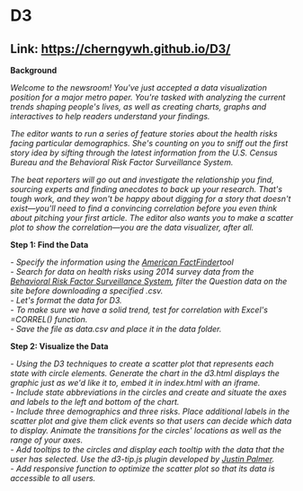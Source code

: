 # D3
## Link: https://cherngywh.github.io/D3/

**Background**

*Welcome to the newsroom! You've just accepted a data visualization position for a major metro paper. You're tasked with analyzing the current trends shaping people's lives, as well as creating charts, graphs and interactives to help readers understand your findings.*

*The editor wants to run a series of feature stories about the health risks facing particular demographics. She's counting on you to sniff out the first story idea by sifting through the latest information from the U.S. Census Bureau and the Behavioral Risk Factor Surveillance System.*

*The beat reporters will go out and investigate the relationship you find, sourcing experts and finding anecdotes to back up your research. That's tough work, and they won't be happy about digging for a story that doesn't exist—you'll need to find a convincing correlation before you even think about pitching your first article. The editor also wants you to make a scatter plot to show the correlation—you are the data visualizer, after all.*

**Step 1: Find the Data**

*- Specify the information using the  [American FactFinder](https://factfinder.census.gov/faces/nav/jsf/pages/searchresults.xhtml)tool*<br/>
*- Search for data on health risks using 2014 survey data from the [Behavioral Risk Factor Surveillance System](https://chronicdata.cdc.gov/Behavioral-Risk-Factors/BRFSS-2014-Overall/5ra3-ixqq), filter the Question data on the site before downloading a specified .csv.*<br/>
*- Let's format the data for D3.*<br/>
*- To make sure we have a solid trend,  test for correlation with Excel's =CORREL() function.*<br/>
*- Save the file as data.csv and place it in the data folder.*

**Step 2: Visualize the Data**

*- Using the D3 techniques to create a scatter plot that represents each state with circle elements. Generate the chart in the d3.html displays the graphic just as we'd like it to, embed it in index.html with an iframe.*<br/>
*- Include state abbreviations in the circles and create and situate the axes and labels to the left and bottom of the chart.*<br/>
*- Include three demographics and three risks. Place additional labels in the scatter plot and give them click events so that users can decide which data to display. Animate the transitions for the circles' locations as well as the range of your axes.*<br/>
*- Add tooltips to the circles and display each tooltip with the data that the user has selected. Use the d3-tip.js plugin developed by [Justin Palmer](https://github.com/Caged).*<br/>
*- Add responsive function to optimize the scatter plot so that its data is accessible to all users.*
